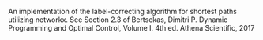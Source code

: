 An implementation of the label-correcting algorithm for shortest paths utilizing networkx. See Section 2.3 of
Bertsekas, Dimitri P. Dynamic Programming and Optimal Control, Volume I. 4th ed. Athena Scientific, 2017
